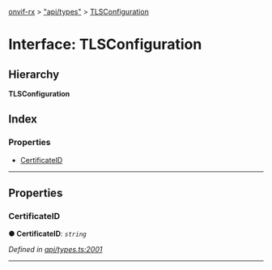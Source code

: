 [onvif-rx](../README.md) > ["api/types"](../modules/_api_types_.md) > [TLSConfiguration](../interfaces/_api_types_.tlsconfiguration.md)

# Interface: TLSConfiguration

## Hierarchy

**TLSConfiguration**

## Index

### Properties

* [CertificateID](_api_types_.tlsconfiguration.md#certificateid)

---

## Properties

<a id="certificateid"></a>

###  CertificateID

**● CertificateID**: *`string`*

*Defined in [api/types.ts:2001](https://github.com/patrickmichalina/onvif-rx/blob/034e4d6/src/api/types.ts#L2001)*

___

